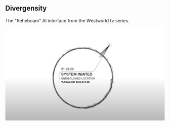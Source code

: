 ## Divergensity

The "Reheboam" AI interface from the Westworld tv series.

 ![alt text](./public/Picture.JPG)
